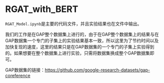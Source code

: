 # RGAT_with_BERT
`RGAT_Model.ipynb`是主要的代码文件，并且实验结果也在文件中输出。

我们的工作是在GAP整个数据集上进行的，由于在GAP整个数据集上的结果与在GAP数据集一个专门的子集上的实验结果基本一致，所以这里为了节约时间以及加快复现的速度，这里的结果只是在GAP数据集的一个专门的子集上实验得到的。如果想要在整个数据集上进行实验，只需将数据集换成整个GAP数据集即可。

GAP数据集的链接：https://github.com/google-research-datasets/gap-coreference
